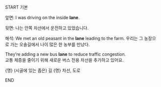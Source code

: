START
기본

앞면:
I was driving on the inside **lane**. 

뒷면:
나는 안쪽 차선에서 운전하고 있었습니다.

해석:
We met an old peasant in the **lane** leading to the farm. 
우리는 그 농장으로 가는 오솔길에서 나이 많은 한 농부를 만났다.

They’re adding a new bus **lane** to reduce traffic congestion.  
교통 체증을 줄이기 위해 새로운 버스 전용 차선을 추가하고 있어요.

{명}  (시골에 있는 좁은) 길
{명} 차선, 도로
<!--ID: 1744273811307-->
END